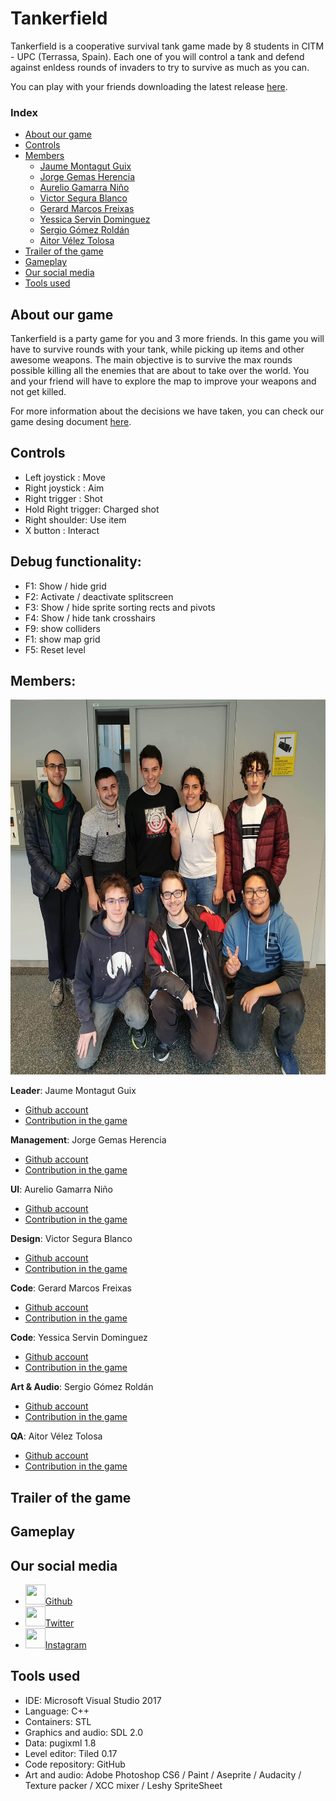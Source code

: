 ﻿# Tankerfield
Tankerfield is a cooperative survival tank game made by 8 students in CITM - UPC (Terrassa, Spain).
Each one of you will control a tank and defend against enldess rounds of invaders to try to survive as much as you can.

You can play with your friends downloading the latest release [here]().

### Index
* [About our game](https://gamificalostudio.github.io/Tankerfield/#about-our-game)
* [Controls](https://gamificalostudio.github.io/Tankerfield/#controls)
* [Members](https://gamificalostudio.github.io/Tankerfield/#members)
  * [Jaume Montagut Guix](https://gamificalostudio.github.io/Tankerfield/#jaume-montagur-guix)
  * [Jorge Gemas Herencia](https://gamificalostudio.github.io/Tankerfield/#jorge-gemas-herencia)
  * [Aurelio Gamarra Niño](https://gamificalostudio.github.io/Tankerfield/#aurelio-gamarra-niño)
  * [Victor Segura Blanco](https://gamificalostudio.github.io/Tankerfield/#victor-segura-blanco)
  * [Gerard Marcos Freixas](https://gamificalostudio.github.io/Tankerfield/#gerard-marcos-freixas)
  * [Yessica Servin Dominguez](https://gamificalostudio.github.io/Tankerfield/#yesssica-servin-dominguez)
  * [Sergio Gómez Roldán](https://gamificalostudio.github.io/Tankerfield/#sergio-gómez-roldán)
  * [Aitor Vélez Tolosa](https://gamificalostudio.github.io/Tankerfield/#aitor-vélez-tolosa)
* [Trailer of the game](https://gamificalostudio.github.io/Tankerfield/#trailer-of-the-game)
* [Gameplay](https://gamificalostudio.github.io/Tankerfield/#gameplay)
* [Our social media](https://gamificalostudio.github.io/Tankerfield/#our-social-media)
* [Tools used](https://gamificalostudio.github.io/Tankerfield/#tools-used)

## About our game
Tankerfield is a party game for you and 3 more friends. In this game you will have to survive rounds with your tank, while picking up items and other awesome weapons. The main objective is to survive the max rounds possible killing all the enemies that are about to take over the world. You and your friend will have to explore the map to improve your weapons and not get killed.

For more information about the decisions we have taken, you can check our game desing document [here](https://github.com/gamificalostudio/Tankerfield/wiki/Game-Design-Document).

## Controls
- Left joystick : Move
- Right joystick : Aim
- Right trigger : Shot
- Hold Right trigger: Charged shot
- Right shoulder: Use item
- X button : Interact

## Debug functionality:
- F1: Show / hide grid
- F2: Activate / deactivate splitscreen
- F3: Show / hide sprite sorting rects and pivots
- F4: Show / hide tank crosshairs
- F9: show colliders
- F1: show map grid
- F5: Reset level

## Members:

<p align="center">
  <img width="600" height="600" src="https://github.com/gamificalostudio/Tankerfield/blob/master/docs/team_images/GroupPhoto.png">
</p>

**Leader**: Jaume Montagut Guix 
* [Github account](https://github.com/JaumeMontagut)
* [Contribution in the game]()

**Management**:  Jorge Gemas Herencia
* [Github account](https://github.com/jorgegh2)
* [Contribution in the game]()

**UI**: Aurelio Gamarra Niño
* [Github account](https://github.com/alejandro61299)
* [Contribution in the game]()

**Design**: Victor Segura Blanco
* [Github account](https://github.com/VictorSegura99)
* [Contribution in the game]()

**Code**: Gerard Marcos Freixas

* [Github account](https://github.com/vsRushy)
* [Contribution in the game]()

**Code**: Yessica Servin Dominguez
* [Github account](https://github.com/YessicaSD)
* [Contribution in the game]()

**Art & Audio**: Sergio Gómez Roldán 
* [Github account](https://github.com/Sersius)
* [Contribution in the game]()

**QA**: Aitor Vélez Tolosa 
* [Github account](https://github.com/AitorVelez)
* [Contribution in the game]()

## Trailer of the game

## Gameplay

## Our social media
* <img width="32" height="32" src="https://cdn.iconscout.com/icon/free/png-256/github-84-436555.png">[Github](https://github.com/gamificalostudio/Tankerfield)
* <img width="32" height="32" src="https://cdn.icon-icons.com/icons2/122/PNG/128/twitter_socialnetwork_20007.png">[Twitter](https://twitter.com/gamificalo)
* <img width="32" height="32" src="https://cdn.iconscout.com/icon/free/png-256/instagram-188-498425.png">[Instagram](https://www.instagram.com/gamificalo)

## Tools used
* IDE: Microsoft Visual Studio 2017
* Language: C++
* Containers: STL
* Graphics and audio: SDL 2.0
* Data: pugixml 1.8
* Level editor: Tiled 0.17
* Code repository: GitHub
* Art and audio: Adobe Photoshop CS6 / Paint / Aseprite / Audacity / Texture packer / XCC mixer / Leshy SpriteSheet
